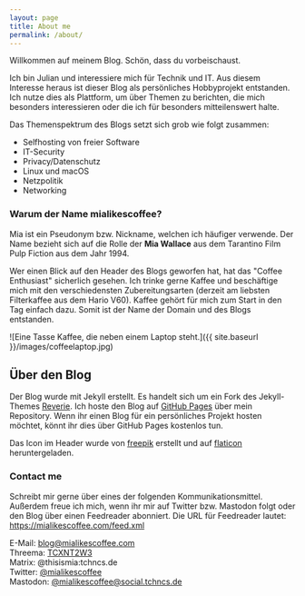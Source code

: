 ```yaml
---
layout: page
title: About me
permalink: /about/
---
```


Willkommen auf meinem Blog. Schön, dass du vorbeischaust.

Ich bin Julian und interessiere mich für Technik und IT. Aus diesem Interesse heraus ist dieser Blog als persönliches Hobbyprojekt entstanden. Ich nutze dies als Plattform, um über Themen zu berichten, die mich besonders interessieren oder die ich für besonders mitteilenswert halte.

Das Themenspektrum des Blogs setzt sich grob wie folgt zusammen:

* Selfhosting von freier Software
* IT-Security
* Privacy/Datenschutz
* Linux und macOS
* Netzpolitik
* Networking


### Warum der Name mialikescoffee?

Mia ist ein Pseudonym bzw. Nickname, welchen ich häufiger verwende.
Der Name bezieht sich auf die Rolle der **Mia Wallace** aus dem Tarantino Film Pulp Fiction aus dem Jahr 1994. 

Wer einen Blick auf den Header des Blogs geworfen hat, hat das "Coffee Enthusiast" sicherlich gesehen. Ich trinke gerne Kaffee und beschäftige mich mit den verschiedensten Zubereitungsarten (derzeit am liebsten Filterkaffee aus dem Hario V60). Kaffee gehört für mich zum Start in den Tag einfach dazu. Somit ist der Name der Domain und des Blogs entstanden.
  
![Eine Tasse Kaffee, die neben einem Laptop steht.]({{ site.baseurl }}/images/coffeelaptop.jpg)  
  
  
## Über den Blog

Der Blog wurde mit Jekyll erstellt. Es handelt sich um ein Fork des Jekyll-Themes [Reverie](https://github.com/amitmerchant1990/reverie). 
Ich hoste den Blog auf [GitHub Pages](https://pages.github.com/) über mein Repository. Wenn ihr einen Blog für ein persönliches Projekt hosten möchtet, könnt ihr dies über GitHub Pages kostenlos tun.  

Das Icon im Header wurde von [freepik](https://www.freepik.com) erstellt und auf [flaticon](https://www.flaticon.com/) heruntergeladen.


### Contact me

Schreibt mir gerne über eines der folgenden Kommunikationsmittel. Außerdem freue ich mich, wenn ihr mir auf Twitter bzw. Mastodon folgt oder den Blog über einen Feedreader abonniert. Die URL für Feedreader lautet: https://mialikescoffee.com/feed.xml

E-Mail: [blog@mialikescoffee.com](mailto:blog@mialikescoffee.com)  
Threema: [TCXNT2W3](https://threema.id/TCXNT2W3)  
Matrix: @thisismia:tchncs.de  
Twitter: [@mialikescoffee](https://twitter.com/mialikescoffee)   
Mastodon: [@mialikescoffee@social.tchncs.de](https://social.tchncs.de/@mialikescoffee)
